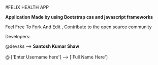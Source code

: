 #FELIX HEALTH APP

**Application Made by using Bootstrap css and javascript frameworks**

Feel Free To Fork And Edit , Contribute to the open source community






Developers:

@devsks --> **Santosh Kumar Shaw** <br /> <br />
@ ['Enter Username here'] --> ['Full Name Here']
